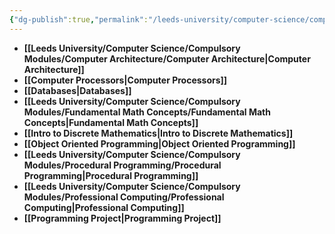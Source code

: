 ```yaml
---
{"dg-publish":true,"permalink":"/leeds-university/computer-science/compulsory-modules/compulsory-modules/","tags":["Signpost"]}
---
```


- **[[Leeds University/Computer Science/Compulsory Modules/Computer Architecture/Computer Architecture\|Computer Architecture]]**
- **[[Computer Processors\|Computer Processors]]**
- **[[Databases\|Databases]]**
- **[[Leeds University/Computer Science/Compulsory Modules/Fundamental Math Concepts/Fundamental Math Concepts\|Fundamental Math Concepts]]**
- **[[Intro to Discrete Mathematics\|Intro to Discrete Mathematics]]**
- **[[Object Oriented Programming\|Object Oriented Programming]]**
- **[[Leeds University/Computer Science/Compulsory Modules/Procedural Programming/Procedural Programming\|Procedural Programming]]**
- **[[Leeds University/Computer Science/Compulsory Modules/Professional Computing/Professional Computing\|Professional Computing]]**
- **[[Programming Project\|Programming Project]]**
